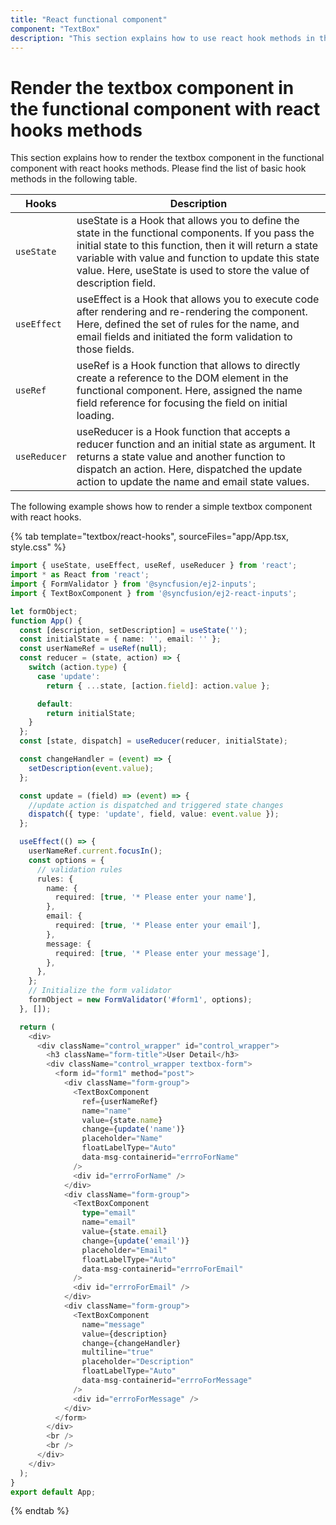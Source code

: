 ```yaml
---
title: "React functional component"
component: "TextBox"
description: "This section explains how to use react hook methods in the functional component with TextBox"
---
```


# Render the textbox component in the functional component with react hooks methods

This section explains how to render the textbox component in the functional component with react hooks methods. Please find the list of basic hook methods in the following table.

| Hooks | Description |
| ------------- | ------------- |
| `useState` | useState is a Hook that allows you to define the state in the functional components. If you pass the initial state to this function, then it will return a state variable with value and function to update this state value. Here, useState is used to store the value of description field. |
| `useEffect` | useEffect is a Hook that allows you to execute code after rendering and re-rendering the component. Here, defined the set of rules for the name, and email fields and initiated the form validation to those fields. |
| `useRef` | useRef is a Hook function that allows to directly create a reference to the DOM element in the functional component. Here, assigned the name field reference for focusing the field on initial loading. |
| `useReducer` | useReducer is a Hook function that accepts a reducer function and an initial state as argument. It returns a state value and another function to dispatch an action. Here, dispatched the update action to update the name and email state values. |

The following example shows how to render a simple textbox component with react hooks.

{% tab template="textbox/react-hooks", sourceFiles="app/App.tsx, style.css" %}

```typescript
import { useState, useEffect, useRef, useReducer } from 'react';
import * as React from 'react';
import { FormValidator } from '@syncfusion/ej2-inputs';
import { TextBoxComponent } from '@syncfusion/ej2-react-inputs';

let formObject;
function App() {
  const [description, setDescription] = useState('');
  const initialState = { name: '', email: '' };
  const userNameRef = useRef(null);
  const reducer = (state, action) => {
    switch (action.type) {
      case 'update':
        return { ...state, [action.field]: action.value };

      default:
        return initialState;
    }
  };
  const [state, dispatch] = useReducer(reducer, initialState);

  const changeHandler = (event) => {
    setDescription(event.value);
  };

  const update = (field) => (event) => {
    //update action is dispatched and triggered state changes
    dispatch({ type: 'update', field, value: event.value });
  };

  useEffect(() => {
    userNameRef.current.focusIn();
    const options = {
      // validation rules
      rules: {
        name: {
          required: [true, '* Please enter your name'],
        },
        email: {
          required: [true, '* Please enter your email'],
        },
        message: {
          required: [true, '* Please enter your message'],
        },
      },
    };
    // Initialize the form validator
    formObject = new FormValidator('#form1', options);
  }, []);

  return (
    <div>
      <div className="control_wrapper" id="control_wrapper">
        <h3 className="form-title">User Detail</h3>
        <div className="control_wrapper textbox-form">
          <form id="form1" method="post">
            <div className="form-group">
              <TextBoxComponent
                ref={userNameRef}
                name="name"
                value={state.name}
                change={update('name')}
                placeholder="Name"
                floatLabelType="Auto"
                data-msg-containerid="errroForName"
              />
              <div id="errroForName" />
            </div>
            <div className="form-group">
              <TextBoxComponent
                type="email"
                name="email"
                value={state.email}
                change={update('email')}
                placeholder="Email"
                floatLabelType="Auto"
                data-msg-containerid="errroForEmail"
              />
              <div id="errroForEmail" />
            </div>
            <div className="form-group">
              <TextBoxComponent
                name="message"
                value={description}
                change={changeHandler}
                multiline="true"
                placeholder="Description"
                floatLabelType="Auto"
                data-msg-containerid="errroForMessage"
              />
              <div id="errroForMessage" />
            </div>
          </form>
        </div>
        <br />
        <br />
      </div>
    </div>
  );
}
export default App;
```

{% endtab %}